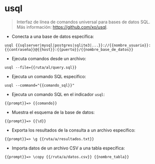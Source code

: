 # usql

> Interfaz de línea de comandos universal para bases de datos SQL.
> Más información: <https://github.com/xo/usql>.

- Conecta a una base de datos específica:

`usql {{sqlserver|mysql|postgres|sqlite3|...}}://{{nombre_usuario}}:{{contraseña}}@{{host}}:{{puerto}}/{{nombre_base_de_datos}}`

- Ejecuta comandos desde un archivo:

`usql --file={{ruta/al/query.sql}}`

- Ejecuta un comando SQL específico:

`usql --command="{{comando_sql}}"`

- Ejecuta un comando SQL en el indicador `usql`:

`{{prompt}}=> {{comando}}`

- Muestra el esquema de la base de datos:

`{{prompt}}=> {{\d}}`

- Exporta los resultados de la consulta a un archivo específico:

`{{prompt}}=> \g {{ruta/a/resultados.txt}}`

- Importa datos de un archivo CSV a una tabla específica:

`{{prompt}}=> \copy {{/ruta/a/datos.csv}} {{nombre_tabla}}`
